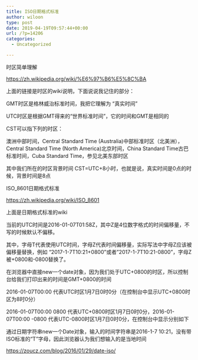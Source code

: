 ```yaml
---
title: ISO日期格式标准
author: wiloon
type: post
date: 2019-04-19T09:57:44+00:00
url: /?p=14206
categories:
  - Uncategorized

---
```

时区简单理解
  
https://zh.wikipedia.org/wiki/%E6%97%B6%E5%8C%BA

上面的链接是时区的wiki说明，下面说说我记住的部分：

GMT时区是格林威治标准时间，我把它理解为 “真实时间”

UTC时区是根据GMT得来的“世界标准时间”，它的时间和GMT是相同的

CST可以指下列的时区：

澳洲中部时间，Central Standard Time (Australia)中部标准时区（北美洲），Central Standard Time (North America)北京时间，China Standard Time古巴标准时间，Cuba Standard Time，参见北美东部时区

其中我们所在的时区背景时间 CST=UTC+8小时，也就是说，真实时间是0点的时候，背景时间是8点

ISO_8601日期格式标准
  
https://zh.wikipedia.org/wiki/ISO_8601

上面是日期格式标准的wiki

当前的UTC时间是2016-01-07T01:58Z，其中Z是4位数字格式的时间偏移量，不写的时候默认不偏移。

其中，字母T代表使用UTC时间，字母Z代表时间偏移量，实际写法中字母Z应该被偏移量替换，例如 “2017-1-7T10:21+0800”或者”2017-1-7T10:21-0800”，字母Z被+0800和-0800替换了。

在浏览器中直接new一个date对象，因为我们处于UTC+0800的时区，所以控制台给我们打印出来的时间是GMT+0800的时间

2016-01-07T00:00 代表UTC时区1月7日0时0分（在控制台中显示UTC+0800时区为8时0分）

2016-01-07T00:00 0800 代表UTC+0800时区1月7日0时0分，2016-01-07T00:00 -0800 代表UTC-0800时区1月7日0时0分，在控制台中显示分别如下

通过日期字符串new一个Date对象，输入的时间字符串是2016-1-7 10:21，没有带ISO标准的“T”字母，因此浏览器认为我们想输入的是当地时间

https://zoucz.com/blog/2016/01/29/date-iso/